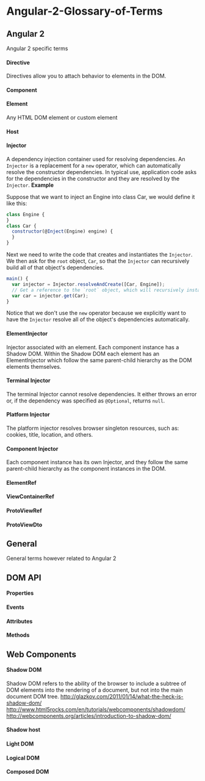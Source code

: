 # Angular-2-Glossary-of-Terms

## Angular 2
Angular 2 specific terms
#### Directive
Directives allow you to attach behavior to elements in the DOM.
#### Component

#### Element
Any HTML DOM element or custom element

#### Host

#### Injector
A dependency injection container used for resolving dependencies.
An `Injector` is a replacement for a `new` operator, which can automatically resolve the constructor dependencies. In typical use, application code asks for the dependencies in the constructor and they are resolved by the `Injector`.
**Example**

Suppose that we want to inject an Engine into class Car, we would define it like this:
```javascript
class Engine {
}
class Car {
  constructor(@Inject(Engine) engine) {
  }
}
```
Next we need to write the code that creates and instantiates the `Injector`. We then ask for the `root` object, `Car`, so that the `Injector` can recursively build all of that object's dependencies.
```javascript
main() {
  var injector = Injector.resolveAndCreate([Car, Engine]);
  // Get a reference to the `root` object, which will recursively instantiate the tree.
  var car = injector.get(Car);
}
```
Notice that we don't use the `new` operator because we explicitly want to have the `Injector` resolve all of the object's dependencies automatically.

#### ElementInjector
Injector associated with an element. Each component instance has a Shadow DOM. Within the Shadow DOM each element has an ElementInjector which follow the same parent-child hierarchy as the DOM elements themselves.

#### Terminal Injector
The terminal Injector cannot resolve dependencies. It either throws an error or, if the dependency was specified as `@Optional`, returns `null`.

#### Platform Injector
The platform injector resolves browser singleton resources, such as: cookies, title, location, and others.

#### Component Injector
Each component instance has its own Injector, and they follow the same parent-child hierarchy as the component instances in the DOM.

#### ElementRef

#### ViewContainerRef

#### ProtoViewRef

#### ProtoViewDto

## General
General terms however related to Angular 2
## DOM API
#### Properties

#### Events

#### Attributes

#### Methods

## Web Components

#### Shadow DOM
Shadow DOM refers to the ability of the browser to include a subtree of DOM elements into the rendering of a document, but not into the main document DOM tree.
http://glazkov.com/2011/01/14/what-the-heck-is-shadow-dom/
http://www.html5rocks.com/en/tutorials/webcomponents/shadowdom/
http://webcomponents.org/articles/introduction-to-shadow-dom/
#### Shadow host

#### Light DOM

#### Logical DOM

#### Composed DOM




